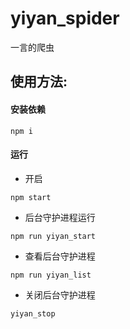 # yiyan_spider
一言的爬虫


## 使用方法:

#### 安装依赖

```
npm i
```

#### 运行

- 开启

```
npm start
```

- 后台守护进程运行

```
npm run yiyan_start
```
- 查看后台守护进程

```
npm run yiyan_list
```

- 关闭后台守护进程

```
yiyan_stop
```